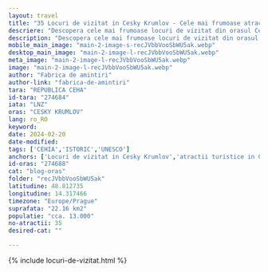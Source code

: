 ```yaml
---
layout: travel
title: "35 Locuri de vizitat in Cesky Krumlov - Cele mai frumoase atractii si obiective turistice"
descriere: "Descopera cele mai frumoase locuri de vizitat din orasul Cesky Krumlov, o bijuterie din patrimoniul UNESCO. Topul obiectivelor si atractiilor turistice."
description: "Descopera cele mai frumoase locuri de vizitat din orasul Cesky Krumlov, o bijuterie din patrimoniul UNESCO. Topul obiectivelor si atractiilor turistice."
mobile_main_image: "main-2-image-s-recJVbbVooSbWU5ak.webp"
desktop_main_image: "main-2-image-l-recJVbbVooSbWU5ak.webp"
meta_image: "main-2-image-l-recJVbbVooSbWU5ak.webp"
image: "main-2-image-l-recJVbbVooSbWU5ak.webp"
author: "Fabrica de amintiri"
author-link: "fabrica-de-amintiri"
tara: "REPUBLICA CEHA"
id-tara: "274684"
iata: "LNZ"
oras: "CESKY KRUMLOV"
lang: ro_RO
keyword: 
date: 2024-02-20
date-modified: 
tags: ['CEHIA','ISTORIC','UNESCO']
anchors: ['Locuri de vizitat in Cesky Krumlov','atractii turistice in Cesky Krumlov','obiective turistice Cesky Krumlov','ce sa faci in Cesky Krumlov']
id-oras: "274688"
cat: "blog-oras"
folder: "recJVbbVooSbWU5ak"
latitudine: 48.812735
longitudine: 14.317466
timezone: "Europe/Prague"
suprafata: "22.16 km2"
populatie: "cca. 13.000"
no-atractii: 35
desired-cat: ""

---
```


{% include locuri-de-vizitat.html %}